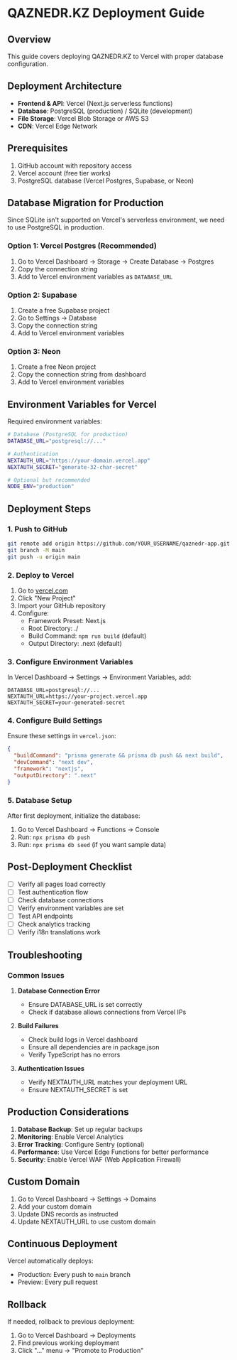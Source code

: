 # QAZNEDR.KZ Deployment Guide

## Overview

This guide covers deploying QAZNEDR.KZ to Vercel with proper database configuration.

## Deployment Architecture

- **Frontend & API**: Vercel (Next.js serverless functions)
- **Database**: PostgreSQL (production) / SQLite (development)
- **File Storage**: Vercel Blob Storage or AWS S3
- **CDN**: Vercel Edge Network

## Prerequisites

1. GitHub account with repository access
2. Vercel account (free tier works)
3. PostgreSQL database (Vercel Postgres, Supabase, or Neon)

## Database Migration for Production

Since SQLite isn't supported on Vercel's serverless environment, we need to use PostgreSQL in production.

### Option 1: Vercel Postgres (Recommended)
1. Go to Vercel Dashboard → Storage → Create Database → Postgres
2. Copy the connection string
3. Add to Vercel environment variables as `DATABASE_URL`

### Option 2: Supabase
1. Create a free Supabase project
2. Go to Settings → Database
3. Copy the connection string
4. Add to Vercel environment variables

### Option 3: Neon
1. Create a free Neon project
2. Copy the connection string from dashboard
3. Add to Vercel environment variables

## Environment Variables for Vercel

Required environment variables:

```bash
# Database (PostgreSQL for production)
DATABASE_URL="postgresql://..."

# Authentication
NEXTAUTH_URL="https://your-domain.vercel.app"
NEXTAUTH_SECRET="generate-32-char-secret"

# Optional but recommended
NODE_ENV="production"
```

## Deployment Steps

### 1. Push to GitHub

```bash
git remote add origin https://github.com/YOUR_USERNAME/qaznedr-app.git
git branch -M main
git push -u origin main
```

### 2. Deploy to Vercel

1. Go to [vercel.com](https://vercel.com)
2. Click "New Project"
3. Import your GitHub repository
4. Configure:
   - Framework Preset: Next.js
   - Root Directory: ./
   - Build Command: `npm run build` (default)
   - Output Directory: .next (default)

### 3. Configure Environment Variables

In Vercel Dashboard → Settings → Environment Variables, add:

```
DATABASE_URL=postgresql://...
NEXTAUTH_URL=https://your-project.vercel.app
NEXTAUTH_SECRET=your-generated-secret
```

### 4. Configure Build Settings

Ensure these settings in `vercel.json`:

```json
{
  "buildCommand": "prisma generate && prisma db push && next build",
  "devCommand": "next dev",
  "framework": "nextjs",
  "outputDirectory": ".next"
}
```

### 5. Database Setup

After first deployment, initialize the database:

1. Go to Vercel Dashboard → Functions → Console
2. Run: `npx prisma db push`
3. Run: `npx prisma db seed` (if you want sample data)

## Post-Deployment Checklist

- [ ] Verify all pages load correctly
- [ ] Test authentication flow
- [ ] Check database connections
- [ ] Verify environment variables are set
- [ ] Test API endpoints
- [ ] Check analytics tracking
- [ ] Verify i18n translations work

## Troubleshooting

### Common Issues

1. **Database Connection Error**
   - Ensure DATABASE_URL is set correctly
   - Check if database allows connections from Vercel IPs

2. **Build Failures**
   - Check build logs in Vercel dashboard
   - Ensure all dependencies are in package.json
   - Verify TypeScript has no errors

3. **Authentication Issues**
   - Verify NEXTAUTH_URL matches your deployment URL
   - Ensure NEXTAUTH_SECRET is set

## Production Considerations

1. **Database Backup**: Set up regular backups
2. **Monitoring**: Enable Vercel Analytics
3. **Error Tracking**: Configure Sentry (optional)
4. **Performance**: Use Vercel Edge Functions for better performance
5. **Security**: Enable Vercel WAF (Web Application Firewall)

## Custom Domain

1. Go to Vercel Dashboard → Settings → Domains
2. Add your custom domain
3. Update DNS records as instructed
4. Update NEXTAUTH_URL to use custom domain

## Continuous Deployment

Vercel automatically deploys:
- Production: Every push to `main` branch
- Preview: Every pull request

## Rollback

If needed, rollback to previous deployment:
1. Go to Vercel Dashboard → Deployments
2. Find previous working deployment
3. Click "..." menu → "Promote to Production"